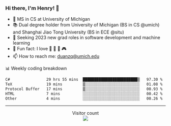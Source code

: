 ### Hi there, I'm Henry! 👋

- 🔭 MS in CS at University of Michigan
- 📚 Dual degree holder from University of Michigan (BS in CS @umich) and Shanghai Jiao Tong University (BS in ECE @situ)
- 🤖 Seeking 2023 new grad roles in software development and machine learning
- 🍁 Fun fact: I love 📸 🏓 🍜 🎮
- 📫 How to reach me: [duanzq@umich.edu](mailto:duanzq@umich.edu)

📊 Weekly coding breakdown
<!--START_SECTION:waka-->

```txt
C#                29 hrs 55 mins  ████████████████████████▒   97.30 %
TeX               19 mins         ▒░░░░░░░░░░░░░░░░░░░░░░░░   01.08 %
Protocol Buffer   17 mins         ▒░░░░░░░░░░░░░░░░░░░░░░░░   00.93 %
HTML              7 mins          ░░░░░░░░░░░░░░░░░░░░░░░░░   00.42 %
Other             4 mins          ░░░░░░░░░░░░░░░░░░░░░░░░░   00.26 %
```

<!--END_SECTION:waka-->

***
<p align="center"> 
  Visitor count<br>
  <img src="https://profile-counter.glitch.me/zlzq-duanzq/count.svg" />
</p>

<!-- ![Henry Duan's GitHub stats](https://github-readme-stats.vercel.app/api?username=zlzq-duanzq&show_icons=true)

![trophy](https://github-profile-trophy.vercel.app/?username=zlzq-duanzq&column=7)

[![Top Langs](https://github-readme-stats.vercel.app/api/top-langs/?username=zlzq-duanzq&layout=compact)](https://github.com/zlzq-duanzq/github-readme-stats) -->
